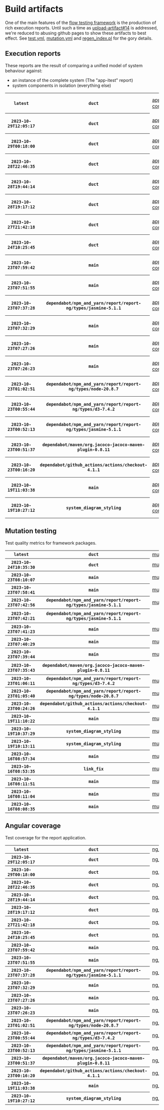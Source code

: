 # Build artifacts

One of the main features of the [flow testing framework](https://github.com/Mastercard/flow) is the production of rich execution reports.
Until such a time as [upload-artifact#14](https://github.com/actions/upload-artifact/issues/14) is addressed, we're reduced to abusing github pages to show these artifacts to best effect.
See [test.yml](https://github.com/Mastercard/flow/blob/main/.github/workflows/test.yml), [mutation.yml](https://github.com/Mastercard/flow/blob/main/.github/workflows/mutation.yml) and [regen_index.pl](https://github.com/Mastercard/flow/blob/pages/regen_index.pl) for the gory details.

## Execution reports

These reports are the result of comparing a unified model of system behaviour against:
 * an instance of the complete system (The "app-itest" report)
 * system components in isolation (everything else)

<!-- start:execution -->
<table>
	<tbody>
		<tr> <th><code>latest</code></th>
			 <th><code>duct</code></th>
			<td><a href="execution/latest/app-core/target/mctf/latest/index.html">app-core</a></td>
			<td><a href="execution/latest/app-histogram/target/mctf/latest/index.html">app-histogram</a></td>
			<td><a href="execution/latest/app-itest/target/mctf/latest/index.html">app-itest</a></td>
			<td><a href="execution/latest/app-queue/target/mctf/latest/index.html">app-queue</a></td>
			<td><a href="execution/latest/app-store/target/mctf/latest/index.html">app-store</a></td>
			<td><a href="execution/latest/app-ui/target/mctf/latest/index.html">app-ui</a></td>
			<td><a href="execution/latest/app-web-ui/target/mctf/latest/index.html">app-web-ui</a></td>
		</tr>
		<tr> <th><code>2023-10-29T12:05:17</code></th>
			 <th><code>duct</code></th>
			<td><a href="execution/1698581117/app-core/target/mctf/latest/index.html">app-core</a></td>
			<td><a href="execution/1698581117/app-histogram/target/mctf/latest/index.html">app-histogram</a></td>
			<td><a href="execution/1698581117/app-itest/target/mctf/latest/index.html">app-itest</a></td>
			<td><a href="execution/1698581117/app-queue/target/mctf/latest/index.html">app-queue</a></td>
			<td><a href="execution/1698581117/app-store/target/mctf/latest/index.html">app-store</a></td>
			<td><a href="execution/1698581117/app-ui/target/mctf/latest/index.html">app-ui</a></td>
			<td><a href="execution/1698581117/app-web-ui/target/mctf/latest/index.html">app-web-ui</a></td>
		</tr>
		<tr> <th><code>2023-10-29T00:18:00</code></th>
			 <th><code>duct</code></th>
			<td><a href="execution/1698538680/app-core/target/mctf/latest/index.html">app-core</a></td>
			<td><a href="execution/1698538680/app-histogram/target/mctf/latest/index.html">app-histogram</a></td>
			<td><a href="execution/1698538680/app-itest/target/mctf/latest/index.html">app-itest</a></td>
			<td><a href="execution/1698538680/app-queue/target/mctf/latest/index.html">app-queue</a></td>
			<td><a href="execution/1698538680/app-store/target/mctf/latest/index.html">app-store</a></td>
			<td><a href="execution/1698538680/app-ui/target/mctf/latest/index.html">app-ui</a></td>
			<td><a href="execution/1698538680/app-web-ui/target/mctf/latest/index.html">app-web-ui</a></td>
		</tr>
		<tr> <th><code>2023-10-28T22:46:35</code></th>
			 <th><code>duct</code></th>
			<td><a href="execution/1698533195/app-core/target/mctf/latest/index.html">app-core</a></td>
			<td><a href="execution/1698533195/app-histogram/target/mctf/latest/index.html">app-histogram</a></td>
			<td><a href="execution/1698533195/app-itest/target/mctf/latest/index.html">app-itest</a></td>
			<td><a href="execution/1698533195/app-queue/target/mctf/latest/index.html">app-queue</a></td>
			<td><a href="execution/1698533195/app-store/target/mctf/latest/index.html">app-store</a></td>
			<td><a href="execution/1698533195/app-ui/target/mctf/latest/index.html">app-ui</a></td>
			<td><a href="execution/1698533195/app-web-ui/target/mctf/latest/index.html">app-web-ui</a></td>
		</tr>
		<tr> <th><code>2023-10-28T19:44:14</code></th>
			 <th><code>duct</code></th>
			<td><a href="execution/1698522254/app-core/target/mctf/latest/index.html">app-core</a></td>
			<td><a href="execution/1698522254/app-histogram/target/mctf/latest/index.html">app-histogram</a></td>
			<td><a href="execution/1698522254/app-itest/target/mctf/latest/index.html">app-itest</a></td>
			<td><a href="execution/1698522254/app-queue/target/mctf/latest/index.html">app-queue</a></td>
			<td><a href="execution/1698522254/app-store/target/mctf/latest/index.html">app-store</a></td>
			<td><a href="execution/1698522254/app-ui/target/mctf/latest/index.html">app-ui</a></td>
			<td><a href="execution/1698522254/app-web-ui/target/mctf/latest/index.html">app-web-ui</a></td>
		</tr>
		<tr> <th><code>2023-10-28T19:17:12</code></th>
			 <th><code>duct</code></th>
			<td><a href="execution/1698520632/app-core/target/mctf/latest/index.html">app-core</a></td>
			<td><a href="execution/1698520632/app-histogram/target/mctf/latest/index.html">app-histogram</a></td>
			<td><a href="execution/1698520632/app-itest/target/mctf/latest/index.html">app-itest</a></td>
			<td><a href="execution/1698520632/app-queue/target/mctf/latest/index.html">app-queue</a></td>
			<td><a href="execution/1698520632/app-store/target/mctf/latest/index.html">app-store</a></td>
			<td><a href="execution/1698520632/app-ui/target/mctf/latest/index.html">app-ui</a></td>
			<td><a href="execution/1698520632/app-web-ui/target/mctf/latest/index.html">app-web-ui</a></td>
		</tr>
		<tr> <th><code>2023-10-27T21:42:18</code></th>
			 <th><code>duct</code></th>
			<td><a href="execution/1698442938/app-core/target/mctf/latest/index.html">app-core</a></td>
			<td><a href="execution/1698442938/app-histogram/target/mctf/latest/index.html">app-histogram</a></td>
			<td><a href="execution/1698442938/app-itest/target/mctf/latest/index.html">app-itest</a></td>
			<td><a href="execution/1698442938/app-queue/target/mctf/latest/index.html">app-queue</a></td>
			<td><a href="execution/1698442938/app-store/target/mctf/latest/index.html">app-store</a></td>
			<td><a href="execution/1698442938/app-ui/target/mctf/latest/index.html">app-ui</a></td>
			<td><a href="execution/1698442938/app-web-ui/target/mctf/latest/index.html">app-web-ui</a></td>
		</tr>
		<tr> <th><code>2023-10-24T10:25:45</code></th>
			 <th><code>duct</code></th>
			<td><a href="execution/1698143145/app-core/target/mctf/latest/index.html">app-core</a></td>
			<td><a href="execution/1698143145/app-histogram/target/mctf/latest/index.html">app-histogram</a></td>
			<td><a href="execution/1698143145/app-itest/target/mctf/latest/index.html">app-itest</a></td>
			<td><a href="execution/1698143145/app-queue/target/mctf/latest/index.html">app-queue</a></td>
			<td><a href="execution/1698143145/app-store/target/mctf/latest/index.html">app-store</a></td>
			<td><a href="execution/1698143145/app-ui/target/mctf/latest/index.html">app-ui</a></td>
			<td><a href="execution/1698143145/app-web-ui/target/mctf/latest/index.html">app-web-ui</a></td>
		</tr>
		<tr> <th><code>2023-10-23T07:59:42</code></th>
			 <th><code>main</code></th>
			<td><a href="execution/1698047982/app-core/target/mctf/latest/index.html">app-core</a></td>
			<td><a href="execution/1698047982/app-histogram/target/mctf/latest/index.html">app-histogram</a></td>
			<td><a href="execution/1698047982/app-itest/target/mctf/latest/index.html">app-itest</a></td>
			<td><a href="execution/1698047982/app-queue/target/mctf/latest/index.html">app-queue</a></td>
			<td><a href="execution/1698047982/app-store/target/mctf/latest/index.html">app-store</a></td>
			<td><a href="execution/1698047982/app-ui/target/mctf/latest/index.html">app-ui</a></td>
			<td><a href="execution/1698047982/app-web-ui/target/mctf/latest/index.html">app-web-ui</a></td>
		</tr>
		<tr> <th><code>2023-10-23T07:51:55</code></th>
			 <th><code>main</code></th>
			<td><a href="execution/1698047515/app-core/target/mctf/latest/index.html">app-core</a></td>
			<td><a href="execution/1698047515/app-histogram/target/mctf/latest/index.html">app-histogram</a></td>
			<td><a href="execution/1698047515/app-itest/target/mctf/latest/index.html">app-itest</a></td>
			<td><a href="execution/1698047515/app-queue/target/mctf/latest/index.html">app-queue</a></td>
			<td><a href="execution/1698047515/app-store/target/mctf/latest/index.html">app-store</a></td>
			<td><a href="execution/1698047515/app-ui/target/mctf/latest/index.html">app-ui</a></td>
			<td><a href="execution/1698047515/app-web-ui/target/mctf/latest/index.html">app-web-ui</a></td>
		</tr>
		<tr> <th><code>2023-10-23T07:37:28</code></th>
			 <th><code>dependabot/npm_and_yarn/report/report-ng/types/jasmine-5.1.1</code></th>
			<td><a href="execution/1698046648/app-core/target/mctf/latest/index.html">app-core</a></td>
			<td><a href="execution/1698046648/app-histogram/target/mctf/latest/index.html">app-histogram</a></td>
			<td><a href="execution/1698046648/app-itest/target/mctf/latest/index.html">app-itest</a></td>
			<td><a href="execution/1698046648/app-queue/target/mctf/latest/index.html">app-queue</a></td>
			<td><a href="execution/1698046648/app-store/target/mctf/latest/index.html">app-store</a></td>
			<td><a href="execution/1698046648/app-ui/target/mctf/latest/index.html">app-ui</a></td>
			<td><a href="execution/1698046648/app-web-ui/target/mctf/latest/index.html">app-web-ui</a></td>
		</tr>
		<tr> <th><code>2023-10-23T07:32:29</code></th>
			 <th><code>main</code></th>
			<td><a href="execution/1698046349/app-core/target/mctf/latest/index.html">app-core</a></td>
			<td><a href="execution/1698046349/app-histogram/target/mctf/latest/index.html">app-histogram</a></td>
			<td><a href="execution/1698046349/app-itest/target/mctf/latest/index.html">app-itest</a></td>
			<td><a href="execution/1698046349/app-queue/target/mctf/latest/index.html">app-queue</a></td>
			<td><a href="execution/1698046349/app-store/target/mctf/latest/index.html">app-store</a></td>
			<td><a href="execution/1698046349/app-ui/target/mctf/latest/index.html">app-ui</a></td>
			<td><a href="execution/1698046349/app-web-ui/target/mctf/latest/index.html">app-web-ui</a></td>
		</tr>
		<tr> <th><code>2023-10-23T07:27:26</code></th>
			 <th><code>main</code></th>
			<td><a href="execution/1698046046/app-core/target/mctf/latest/index.html">app-core</a></td>
			<td><a href="execution/1698046046/app-histogram/target/mctf/latest/index.html">app-histogram</a></td>
			<td><a href="execution/1698046046/app-itest/target/mctf/latest/index.html">app-itest</a></td>
			<td><a href="execution/1698046046/app-queue/target/mctf/latest/index.html">app-queue</a></td>
			<td><a href="execution/1698046046/app-store/target/mctf/latest/index.html">app-store</a></td>
			<td><a href="execution/1698046046/app-ui/target/mctf/latest/index.html">app-ui</a></td>
			<td><a href="execution/1698046046/app-web-ui/target/mctf/latest/index.html">app-web-ui</a></td>
		</tr>
		<tr> <th><code>2023-10-23T07:26:23</code></th>
			 <th><code>main</code></th>
			<td><a href="execution/1698045983/app-core/target/mctf/latest/index.html">app-core</a></td>
			<td><a href="execution/1698045983/app-histogram/target/mctf/latest/index.html">app-histogram</a></td>
			<td><a href="execution/1698045983/app-itest/target/mctf/latest/index.html">app-itest</a></td>
			<td><a href="execution/1698045983/app-queue/target/mctf/latest/index.html">app-queue</a></td>
			<td><a href="execution/1698045983/app-store/target/mctf/latest/index.html">app-store</a></td>
			<td><a href="execution/1698045983/app-ui/target/mctf/latest/index.html">app-ui</a></td>
			<td><a href="execution/1698045983/app-web-ui/target/mctf/latest/index.html">app-web-ui</a></td>
		</tr>
		<tr> <th><code>2023-10-23T01:02:51</code></th>
			 <th><code>dependabot/npm_and_yarn/report/report-ng/types/node-20.8.7</code></th>
			<td><a href="execution/1698022971/app-core/target/mctf/latest/index.html">app-core</a></td>
			<td><a href="execution/1698022971/app-histogram/target/mctf/latest/index.html">app-histogram</a></td>
			<td><a href="execution/1698022971/app-itest/target/mctf/latest/index.html">app-itest</a></td>
			<td><a href="execution/1698022971/app-queue/target/mctf/latest/index.html">app-queue</a></td>
			<td><a href="execution/1698022971/app-store/target/mctf/latest/index.html">app-store</a></td>
			<td><a href="execution/1698022971/app-ui/target/mctf/latest/index.html">app-ui</a></td>
			<td><a href="execution/1698022971/app-web-ui/target/mctf/latest/index.html">app-web-ui</a></td>
		</tr>
		<tr> <th><code>2023-10-23T00:55:44</code></th>
			 <th><code>dependabot/npm_and_yarn/report/report-ng/types/d3-7.4.2</code></th>
			<td><a href="execution/1698022544/app-core/target/mctf/latest/index.html">app-core</a></td>
			<td><a href="execution/1698022544/app-histogram/target/mctf/latest/index.html">app-histogram</a></td>
			<td><a href="execution/1698022544/app-itest/target/mctf/latest/index.html">app-itest</a></td>
			<td><a href="execution/1698022544/app-queue/target/mctf/latest/index.html">app-queue</a></td>
			<td><a href="execution/1698022544/app-store/target/mctf/latest/index.html">app-store</a></td>
			<td><a href="execution/1698022544/app-ui/target/mctf/latest/index.html">app-ui</a></td>
			<td><a href="execution/1698022544/app-web-ui/target/mctf/latest/index.html">app-web-ui</a></td>
		</tr>
		<tr> <th><code>2023-10-23T00:52:13</code></th>
			 <th><code>dependabot/npm_and_yarn/report/report-ng/types/jasmine-5.1.1</code></th>
			<td><a href="execution/1698022333/app-core/target/mctf/latest/index.html">app-core</a></td>
			<td><a href="execution/1698022333/app-histogram/target/mctf/latest/index.html">app-histogram</a></td>
			<td><a href="execution/1698022333/app-itest/target/mctf/latest/index.html">app-itest</a></td>
			<td><a href="execution/1698022333/app-queue/target/mctf/latest/index.html">app-queue</a></td>
			<td><a href="execution/1698022333/app-store/target/mctf/latest/index.html">app-store</a></td>
			<td><a href="execution/1698022333/app-ui/target/mctf/latest/index.html">app-ui</a></td>
			<td><a href="execution/1698022333/app-web-ui/target/mctf/latest/index.html">app-web-ui</a></td>
		</tr>
		<tr> <th><code>2023-10-23T00:51:37</code></th>
			 <th><code>dependabot/maven/org.jacoco-jacoco-maven-plugin-0.8.11</code></th>
			<td><a href="execution/1698022297/app-core/target/mctf/latest/index.html">app-core</a></td>
			<td><a href="execution/1698022297/app-histogram/target/mctf/latest/index.html">app-histogram</a></td>
			<td><a href="execution/1698022297/app-itest/target/mctf/latest/index.html">app-itest</a></td>
			<td><a href="execution/1698022297/app-queue/target/mctf/latest/index.html">app-queue</a></td>
			<td><a href="execution/1698022297/app-store/target/mctf/latest/index.html">app-store</a></td>
			<td><a href="execution/1698022297/app-ui/target/mctf/latest/index.html">app-ui</a></td>
			<td><a href="execution/1698022297/app-web-ui/target/mctf/latest/index.html">app-web-ui</a></td>
		</tr>
		<tr> <th><code>2023-10-23T00:16:20</code></th>
			 <th><code>dependabot/github_actions/actions/checkout-4.1.1</code></th>
			<td><a href="execution/1698020180/app-core/target/mctf/latest/index.html">app-core</a></td>
			<td><a href="execution/1698020180/app-histogram/target/mctf/latest/index.html">app-histogram</a></td>
			<td><a href="execution/1698020180/app-itest/target/mctf/latest/index.html">app-itest</a></td>
			<td><a href="execution/1698020180/app-queue/target/mctf/latest/index.html">app-queue</a></td>
			<td><a href="execution/1698020180/app-store/target/mctf/latest/index.html">app-store</a></td>
			<td><a href="execution/1698020180/app-ui/target/mctf/latest/index.html">app-ui</a></td>
			<td><a href="execution/1698020180/app-web-ui/target/mctf/latest/index.html">app-web-ui</a></td>
		</tr>
		<tr> <th><code>2023-10-19T11:03:38</code></th>
			 <th><code>main</code></th>
			<td><a href="execution/1697713418/app-core/target/mctf/latest/index.html">app-core</a></td>
			<td><a href="execution/1697713418/app-histogram/target/mctf/latest/index.html">app-histogram</a></td>
			<td><a href="execution/1697713418/app-itest/target/mctf/latest/index.html">app-itest</a></td>
			<td><a href="execution/1697713418/app-queue/target/mctf/latest/index.html">app-queue</a></td>
			<td><a href="execution/1697713418/app-store/target/mctf/latest/index.html">app-store</a></td>
			<td><a href="execution/1697713418/app-ui/target/mctf/latest/index.html">app-ui</a></td>
			<td><a href="execution/1697713418/app-web-ui/target/mctf/latest/index.html">app-web-ui</a></td>
		</tr>
		<tr> <th><code>2023-10-19T10:27:12</code></th>
			 <th><code>system_diagram_styling</code></th>
			<td><a href="execution/1697711232/app-core/target/mctf/latest/index.html">app-core</a></td>
			<td><a href="execution/1697711232/app-histogram/target/mctf/latest/index.html">app-histogram</a></td>
			<td><a href="execution/1697711232/app-itest/target/mctf/latest/index.html">app-itest</a></td>
			<td><a href="execution/1697711232/app-queue/target/mctf/latest/index.html">app-queue</a></td>
			<td><a href="execution/1697711232/app-store/target/mctf/latest/index.html">app-store</a></td>
			<td><a href="execution/1697711232/app-ui/target/mctf/latest/index.html">app-ui</a></td>
			<td><a href="execution/1697711232/app-web-ui/target/mctf/latest/index.html">app-web-ui</a></td>
		</tr>
	</tbody>
</table>
<!-- end:execution -->

## Mutation testing

Test quality metrics for framework packages.

<!-- start:mutation -->
<table>
	<tbody>
		<tr> <th><code>latest</code></th>
			 <th><code>duct</code></th>
			<td><a href="mutation/latest/mutation_report/index.html">mutation</a></td>
			<td></td>
			<td></td>
			<td></td>
			<td></td>
			<td></td>
			<td></td>
			<td></td>
			<td></td>
			<td></td>
			<td></td>
			<td></td>
			<td></td>
			<td></td>
			<td></td>
		</tr>
		<tr> <th><code>2023-10-24T10:35:30</code></th>
			 <th><code>duct</code></th>
			<td><a href="mutation/1698143730/mutation_report/index.html">mutation</a></td>
			<td></td>
			<td></td>
			<td></td>
			<td></td>
			<td></td>
			<td></td>
			<td></td>
			<td></td>
			<td></td>
			<td></td>
			<td></td>
			<td></td>
			<td></td>
			<td></td>
		</tr>
		<tr> <th><code>2023-10-23T08:10:07</code></th>
			 <th><code>main</code></th>
			<td><a href="mutation/1698048607/mutation_report/index.html">mutation</a></td>
			<td></td>
			<td></td>
			<td></td>
			<td></td>
			<td></td>
			<td></td>
			<td></td>
			<td></td>
			<td></td>
			<td></td>
			<td></td>
			<td></td>
			<td></td>
			<td></td>
		</tr>
		<tr> <th><code>2023-10-23T07:58:41</code></th>
			 <th><code>main</code></th>
			<td><a href="mutation/1698047921/mutation_report/index.html">mutation</a></td>
			<td></td>
			<td></td>
			<td></td>
			<td></td>
			<td></td>
			<td></td>
			<td></td>
			<td></td>
			<td></td>
			<td></td>
			<td></td>
			<td></td>
			<td></td>
			<td></td>
		</tr>
		<tr> <th><code>2023-10-23T07:42:56</code></th>
			 <th><code>dependabot/npm_and_yarn/report/report-ng/types/jasmine-5.1.1</code></th>
			<td><a href="mutation/1698046976/mutation_report/index.html">mutation</a></td>
			<td></td>
			<td></td>
			<td></td>
			<td></td>
			<td></td>
			<td></td>
			<td></td>
			<td></td>
			<td></td>
			<td></td>
			<td></td>
			<td></td>
			<td></td>
			<td></td>
		</tr>
		<tr> <th><code>2023-10-23T07:42:21</code></th>
			 <th><code>dependabot/npm_and_yarn/report/report-ng/types/jasmine-5.1.1</code></th>
			<td></td>
			<td><a href="mutation/1698046941/mutation_report/index.html">mutation_report</a></td>
			<td><a href="mutation/1698046941/project_mutation_reports/api/target/pit-reports/index.html">project_mutation_reports/api/target/pit-reports</a></td>
			<td><a href="mutation/1698046941/project_mutation_reports/builder/target/pit-reports/index.html">project_mutation_reports/builder/target/pit-reports</a></td>
			<td><a href="mutation/1698046941/project_mutation_reports/message/message-core/target/pit-reports/index.html">project_mutation_reports/message/message-core/target/pit-reports</a></td>
			<td><a href="mutation/1698046941/project_mutation_reports/message/message-http/target/pit-reports/index.html">project_mutation_reports/message/message-http/target/pit-reports</a></td>
			<td><a href="mutation/1698046941/project_mutation_reports/message/message-json/target/pit-reports/index.html">project_mutation_reports/message/message-json/target/pit-reports</a></td>
			<td><a href="mutation/1698046941/project_mutation_reports/message/message-sql/target/pit-reports/index.html">project_mutation_reports/message/message-sql/target/pit-reports</a></td>
			<td><a href="mutation/1698046941/project_mutation_reports/message/message-text/target/pit-reports/index.html">project_mutation_reports/message/message-text/target/pit-reports</a></td>
			<td><a href="mutation/1698046941/project_mutation_reports/message/message-web/target/pit-reports/index.html">project_mutation_reports/message/message-web/target/pit-reports</a></td>
			<td><a href="mutation/1698046941/project_mutation_reports/message/message-xml/target/pit-reports/index.html">project_mutation_reports/message/message-xml/target/pit-reports</a></td>
			<td><a href="mutation/1698046941/project_mutation_reports/model/target/pit-reports/index.html">project_mutation_reports/model/target/pit-reports</a></td>
			<td><a href="mutation/1698046941/project_mutation_reports/report/report-core/target/pit-reports/index.html">project_mutation_reports/report/report-core/target/pit-reports</a></td>
			<td><a href="mutation/1698046941/project_mutation_reports/validation/validation-core/target/pit-reports/index.html">project_mutation_reports/validation/validation-core/target/pit-reports</a></td>
			<td><a href="mutation/1698046941/project_mutation_reports/validation/validation-junit5/target/pit-reports/index.html">project_mutation_reports/validation/validation-junit5/target/pit-reports</a></td>
		</tr>
		<tr> <th><code>2023-10-23T07:41:23</code></th>
			 <th><code>main</code></th>
			<td><a href="mutation/1698046883/mutation_report/index.html">mutation</a></td>
			<td></td>
			<td></td>
			<td></td>
			<td></td>
			<td></td>
			<td></td>
			<td></td>
			<td></td>
			<td></td>
			<td></td>
			<td></td>
			<td></td>
			<td></td>
			<td></td>
		</tr>
		<tr> <th><code>2023-10-23T07:40:29</code></th>
			 <th><code>main</code></th>
			<td><a href="mutation/1698046829/mutation_report/index.html">mutation</a></td>
			<td></td>
			<td></td>
			<td></td>
			<td></td>
			<td></td>
			<td></td>
			<td></td>
			<td></td>
			<td></td>
			<td></td>
			<td></td>
			<td></td>
			<td></td>
			<td></td>
		</tr>
		<tr> <th><code>2023-10-23T07:39:44</code></th>
			 <th><code>main</code></th>
			<td><a href="mutation/1698046784/mutation_report/index.html">mutation</a></td>
			<td></td>
			<td></td>
			<td></td>
			<td></td>
			<td></td>
			<td></td>
			<td></td>
			<td></td>
			<td></td>
			<td></td>
			<td></td>
			<td></td>
			<td></td>
			<td></td>
		</tr>
		<tr> <th><code>2023-10-23T07:35:43</code></th>
			 <th><code>dependabot/maven/org.jacoco-jacoco-maven-plugin-0.8.11</code></th>
			<td></td>
			<td><a href="mutation/1698046543/mutation_report/index.html">mutation_report</a></td>
			<td><a href="mutation/1698046543/project_mutation_reports/api/target/pit-reports/index.html">project_mutation_reports/api/target/pit-reports</a></td>
			<td><a href="mutation/1698046543/project_mutation_reports/builder/target/pit-reports/index.html">project_mutation_reports/builder/target/pit-reports</a></td>
			<td><a href="mutation/1698046543/project_mutation_reports/message/message-core/target/pit-reports/index.html">project_mutation_reports/message/message-core/target/pit-reports</a></td>
			<td><a href="mutation/1698046543/project_mutation_reports/message/message-http/target/pit-reports/index.html">project_mutation_reports/message/message-http/target/pit-reports</a></td>
			<td><a href="mutation/1698046543/project_mutation_reports/message/message-json/target/pit-reports/index.html">project_mutation_reports/message/message-json/target/pit-reports</a></td>
			<td><a href="mutation/1698046543/project_mutation_reports/message/message-sql/target/pit-reports/index.html">project_mutation_reports/message/message-sql/target/pit-reports</a></td>
			<td><a href="mutation/1698046543/project_mutation_reports/message/message-text/target/pit-reports/index.html">project_mutation_reports/message/message-text/target/pit-reports</a></td>
			<td><a href="mutation/1698046543/project_mutation_reports/message/message-web/target/pit-reports/index.html">project_mutation_reports/message/message-web/target/pit-reports</a></td>
			<td><a href="mutation/1698046543/project_mutation_reports/message/message-xml/target/pit-reports/index.html">project_mutation_reports/message/message-xml/target/pit-reports</a></td>
			<td><a href="mutation/1698046543/project_mutation_reports/model/target/pit-reports/index.html">project_mutation_reports/model/target/pit-reports</a></td>
			<td></td>
			<td><a href="mutation/1698046543/project_mutation_reports/validation/validation-core/target/pit-reports/index.html">project_mutation_reports/validation/validation-core/target/pit-reports</a></td>
			<td><a href="mutation/1698046543/project_mutation_reports/validation/validation-junit5/target/pit-reports/index.html">project_mutation_reports/validation/validation-junit5/target/pit-reports</a></td>
		</tr>
		<tr> <th><code>2023-10-23T01:06:11</code></th>
			 <th><code>dependabot/npm_and_yarn/report/report-ng/types/d3-7.4.2</code></th>
			<td><a href="mutation/1698023171/mutation_report/index.html">mutation</a></td>
			<td></td>
			<td></td>
			<td></td>
			<td></td>
			<td></td>
			<td></td>
			<td></td>
			<td></td>
			<td></td>
			<td></td>
			<td></td>
			<td></td>
			<td></td>
			<td></td>
		</tr>
		<tr> <th><code>2023-10-23T01:05:40</code></th>
			 <th><code>dependabot/npm_and_yarn/report/report-ng/types/node-20.8.7</code></th>
			<td><a href="mutation/1698023140/mutation_report/index.html">mutation</a></td>
			<td></td>
			<td></td>
			<td></td>
			<td></td>
			<td></td>
			<td></td>
			<td></td>
			<td></td>
			<td></td>
			<td></td>
			<td></td>
			<td></td>
			<td></td>
			<td></td>
		</tr>
		<tr> <th><code>2023-10-23T00:24:26</code></th>
			 <th><code>dependabot/github_actions/actions/checkout-4.1.1</code></th>
			<td><a href="mutation/1698020666/mutation_report/index.html">mutation</a></td>
			<td></td>
			<td></td>
			<td></td>
			<td></td>
			<td></td>
			<td></td>
			<td></td>
			<td></td>
			<td></td>
			<td></td>
			<td></td>
			<td></td>
			<td></td>
			<td></td>
		</tr>
		<tr> <th><code>2023-10-19T11:10:22</code></th>
			 <th><code>main</code></th>
			<td><a href="mutation/1697713822/mutation_report/index.html">mutation</a></td>
			<td></td>
			<td></td>
			<td></td>
			<td></td>
			<td></td>
			<td></td>
			<td></td>
			<td></td>
			<td></td>
			<td></td>
			<td></td>
			<td></td>
			<td></td>
			<td></td>
		</tr>
		<tr> <th><code>2023-10-19T10:37:29</code></th>
			 <th><code>system_diagram_styling</code></th>
			<td><a href="mutation/1697711849/mutation_report/index.html">mutation</a></td>
			<td></td>
			<td></td>
			<td></td>
			<td></td>
			<td></td>
			<td></td>
			<td></td>
			<td></td>
			<td></td>
			<td></td>
			<td></td>
			<td></td>
			<td></td>
			<td></td>
		</tr>
		<tr> <th><code>2023-10-19T10:13:11</code></th>
			 <th><code>system_diagram_styling</code></th>
			<td><a href="mutation/1697710391/mutation_report/index.html">mutation</a></td>
			<td></td>
			<td></td>
			<td></td>
			<td></td>
			<td></td>
			<td></td>
			<td></td>
			<td></td>
			<td></td>
			<td></td>
			<td></td>
			<td></td>
			<td></td>
			<td></td>
		</tr>
		<tr> <th><code>2023-10-16T08:57:34</code></th>
			 <th><code>main</code></th>
			<td><a href="mutation/1697446654/mutation_report/index.html">mutation</a></td>
			<td></td>
			<td></td>
			<td></td>
			<td></td>
			<td></td>
			<td></td>
			<td></td>
			<td></td>
			<td></td>
			<td></td>
			<td></td>
			<td></td>
			<td></td>
			<td></td>
		</tr>
		<tr> <th><code>2023-10-16T08:53:35</code></th>
			 <th><code>link_fix</code></th>
			<td><a href="mutation/1697446415/mutation_report/index.html">mutation</a></td>
			<td></td>
			<td></td>
			<td></td>
			<td></td>
			<td></td>
			<td></td>
			<td></td>
			<td></td>
			<td></td>
			<td></td>
			<td></td>
			<td></td>
			<td></td>
			<td></td>
		</tr>
		<tr> <th><code>2023-10-16T08:11:51</code></th>
			 <th><code>main</code></th>
			<td><a href="mutation/1697443911/mutation_report/index.html">mutation</a></td>
			<td></td>
			<td></td>
			<td></td>
			<td></td>
			<td></td>
			<td></td>
			<td></td>
			<td></td>
			<td></td>
			<td></td>
			<td></td>
			<td></td>
			<td></td>
			<td></td>
		</tr>
		<tr> <th><code>2023-10-16T08:11:04</code></th>
			 <th><code>main</code></th>
			<td><a href="mutation/1697443864/mutation_report/index.html">mutation</a></td>
			<td></td>
			<td></td>
			<td></td>
			<td></td>
			<td></td>
			<td></td>
			<td></td>
			<td></td>
			<td></td>
			<td></td>
			<td></td>
			<td></td>
			<td></td>
			<td></td>
		</tr>
		<tr> <th><code>2023-10-16T08:08:35</code></th>
			 <th><code>main</code></th>
			<td><a href="mutation/1697443715/mutation_report/index.html">mutation</a></td>
			<td></td>
			<td></td>
			<td></td>
			<td></td>
			<td></td>
			<td></td>
			<td></td>
			<td></td>
			<td></td>
			<td></td>
			<td></td>
			<td></td>
			<td></td>
			<td></td>
		</tr>
	</tbody>
</table>
<!-- end:mutation -->

## Angular coverage

Test coverage for the report application.

<!-- start:ng_coverage -->
<table>
	<tbody>
		<tr> <th><code>latest</code></th>
			 <th><code>duct</code></th>
			<td><a href="ng_coverage/latest/report/index.html">ng_coverage</a></td>
		</tr>
		<tr> <th><code>2023-10-29T12:05:17</code></th>
			 <th><code>duct</code></th>
			<td><a href="ng_coverage/1698581117/report/index.html">ng_coverage</a></td>
		</tr>
		<tr> <th><code>2023-10-29T00:18:00</code></th>
			 <th><code>duct</code></th>
			<td><a href="ng_coverage/1698538680/report/index.html">ng_coverage</a></td>
		</tr>
		<tr> <th><code>2023-10-28T22:46:35</code></th>
			 <th><code>duct</code></th>
			<td><a href="ng_coverage/1698533195/report/index.html">ng_coverage</a></td>
		</tr>
		<tr> <th><code>2023-10-28T19:44:14</code></th>
			 <th><code>duct</code></th>
			<td><a href="ng_coverage/1698522254/report/index.html">ng_coverage</a></td>
		</tr>
		<tr> <th><code>2023-10-28T19:17:12</code></th>
			 <th><code>duct</code></th>
			<td><a href="ng_coverage/1698520632/report/index.html">ng_coverage</a></td>
		</tr>
		<tr> <th><code>2023-10-27T21:42:18</code></th>
			 <th><code>duct</code></th>
			<td><a href="ng_coverage/1698442938/report/index.html">ng_coverage</a></td>
		</tr>
		<tr> <th><code>2023-10-24T10:25:45</code></th>
			 <th><code>duct</code></th>
			<td><a href="ng_coverage/1698143145/report/index.html">ng_coverage</a></td>
		</tr>
		<tr> <th><code>2023-10-23T07:59:42</code></th>
			 <th><code>main</code></th>
			<td><a href="ng_coverage/1698047982/report/index.html">ng_coverage</a></td>
		</tr>
		<tr> <th><code>2023-10-23T07:51:55</code></th>
			 <th><code>main</code></th>
			<td><a href="ng_coverage/1698047515/report/index.html">ng_coverage</a></td>
		</tr>
		<tr> <th><code>2023-10-23T07:37:28</code></th>
			 <th><code>dependabot/npm_and_yarn/report/report-ng/types/jasmine-5.1.1</code></th>
			<td><a href="ng_coverage/1698046648/report/index.html">ng_coverage</a></td>
		</tr>
		<tr> <th><code>2023-10-23T07:32:29</code></th>
			 <th><code>main</code></th>
			<td><a href="ng_coverage/1698046349/report/index.html">ng_coverage</a></td>
		</tr>
		<tr> <th><code>2023-10-23T07:27:26</code></th>
			 <th><code>main</code></th>
			<td><a href="ng_coverage/1698046046/report/index.html">ng_coverage</a></td>
		</tr>
		<tr> <th><code>2023-10-23T07:26:23</code></th>
			 <th><code>main</code></th>
			<td><a href="ng_coverage/1698045983/report/index.html">ng_coverage</a></td>
		</tr>
		<tr> <th><code>2023-10-23T01:02:51</code></th>
			 <th><code>dependabot/npm_and_yarn/report/report-ng/types/node-20.8.7</code></th>
			<td><a href="ng_coverage/1698022971/report/index.html">ng_coverage</a></td>
		</tr>
		<tr> <th><code>2023-10-23T00:55:44</code></th>
			 <th><code>dependabot/npm_and_yarn/report/report-ng/types/d3-7.4.2</code></th>
			<td><a href="ng_coverage/1698022544/report/index.html">ng_coverage</a></td>
		</tr>
		<tr> <th><code>2023-10-23T00:52:13</code></th>
			 <th><code>dependabot/npm_and_yarn/report/report-ng/types/jasmine-5.1.1</code></th>
			<td><a href="ng_coverage/1698022333/report/index.html">ng_coverage</a></td>
		</tr>
		<tr> <th><code>2023-10-23T00:51:37</code></th>
			 <th><code>dependabot/maven/org.jacoco-jacoco-maven-plugin-0.8.11</code></th>
			<td><a href="ng_coverage/1698022297/report/index.html">ng_coverage</a></td>
		</tr>
		<tr> <th><code>2023-10-23T00:16:20</code></th>
			 <th><code>dependabot/github_actions/actions/checkout-4.1.1</code></th>
			<td><a href="ng_coverage/1698020180/report/index.html">ng_coverage</a></td>
		</tr>
		<tr> <th><code>2023-10-19T11:03:38</code></th>
			 <th><code>main</code></th>
			<td><a href="ng_coverage/1697713418/report/index.html">ng_coverage</a></td>
		</tr>
		<tr> <th><code>2023-10-19T10:27:12</code></th>
			 <th><code>system_diagram_styling</code></th>
			<td><a href="ng_coverage/1697711232/report/index.html">ng_coverage</a></td>
		</tr>
	</tbody>
</table>
<!-- end:ng_coverage -->